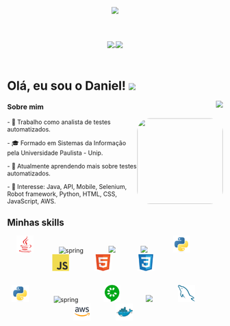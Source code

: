 </div>

<p align="center">
    <a href="#">
      <img align="center" width="500" src="https://media2.giphy.com/media/SWoSkN6DxTszqIKEqv/giphy.gif?cid=ecf05e47f4k5sr4h0cc9rgx31m8lptoewuyxzepna27ufv39&ep=v1_gifs_related&rid=giphy.gif&ct=g" />
    </a>
  </p>
  </br>
  </br>
  <p align="center">
    <a href="https://github.com/anuraghazra/github-readme-stats">
      <img
        align="center"
        src="https://github-readme-stats.vercel.app/api/top-langs/?username=DanielPinheirox&layout=compact&langs_count=7&theme=dracula"
      />
    </a>
    <a href="https://github.com/anuraghazra/github-readme-stats">
      <img
        align="center"
        height="165"
        src="https://github-readme-stats.vercel.app/api?username=DanielPinheirox&show_icons=true&theme=dracula&include_all_commits=true&count_private=true"
      />
    </a>
  </p>
  <div style="display: inline_block"><br>
      <h1>Olá, eu sou o Daniel! <img src="https://raw.githubusercontent.com/iampavangandhi/iampavangandhi/master/gifs/Hi.gif" width="30px"></h2></h1>
      <img align="right" src="https://komarev.com/ghpvc/?username=your-github-Aline595&color=ff69b4">
    </div>

   ### Sobre mim
  <div style="display: inline_block"  >
  <img align="right" width="200" height="200" style="border-radius:30px;" src="https://media1.giphy.com/media/qgQUggAC3Pfv687qPC/giphy.gif?cid=ecf05e47k779dbkjerymztyn2e9g0oych6stdnlcpu8dbzel&ep=v1_gifs_search&rid=giphy.gif&ct=g" />
  <p> - 🔭 Trabalho como analista de testes automatizados. </p>
  <p> - 🎓 Formado em Sistemas da Informação pela Universidade Paulista - Unip. </p>
  <p> - 🥷 Atualmente aprendendo mais sobre testes automatizados.</p>
  <p> - 🎯 Interesse: Java, API, Mobile, Selenium, Robot framework, Python, HTML, CSS, JavaScript, AWS. </p>
  </div>
   
  ## Minhas skills
  <div align="center">
      <img height="40" src="https://raw.githubusercontent.com/devicons/devicon/master/icons/java/java-plain.svg">
      &nbsp;&nbsp;&nbsp;&nbsp;&nbsp;&nbsp;&nbsp;&nbsp;&nbsp;&nbsp;&nbsp;&nbsp;&nbsp;
      <img height="40" src="https://www.vectorlogo.zone/logos/springio/springio-icon.svg" alt="spring" >
      &nbsp;&nbsp;&nbsp;&nbsp;&nbsp;&nbsp;&nbsp;&nbsp;&nbsp;&nbsp;&nbsp;&nbsp;&nbsp;
      <img height="40" src="https://www.opencodez.com/wp-content/uploads/2019/04/Junit-1.png">
      &nbsp;&nbsp;&nbsp;&nbsp;&nbsp;&nbsp;&nbsp;&nbsp;&nbsp;&nbsp;&nbsp;&nbsp;&nbsp;
      <img height="40" src="https://seeklogo.com/images/S/selenium-logo-A1B53CEFB0-seeklogo.com.png">
      &nbsp;&nbsp;&nbsp;&nbsp;&nbsp;&nbsp;&nbsp;&nbsp;&nbsp;&nbsp;&nbsp;&nbsp;&nbsp;
      <img height="40" src="https://raw.githubusercontent.com/devicons/devicon/master/icons/python/python-original.svg">
      &nbsp;&nbsp;&nbsp;&nbsp;&nbsp;&nbsp;&nbsp;&nbsp;&nbsp;&nbsp;&nbsp;&nbsp;&nbsp;
      <img height="40" src="https://raw.githubusercontent.com/devicons/devicon/master/icons/javascript/javascript-original.svg">
      &nbsp;&nbsp;&nbsp;&nbsp;&nbsp;&nbsp;&nbsp;&nbsp;&nbsp;&nbsp;&nbsp;&nbsp;&nbsp;
      <img height="40" src="https://raw.githubusercontent.com/devicons/devicon/master/icons/html5/html5-original.svg">
      &nbsp;&nbsp;&nbsp;&nbsp;&nbsp;&nbsp;&nbsp;&nbsp;&nbsp;&nbsp;&nbsp;&nbsp;&nbsp;
      <img height="40" src="https://raw.githubusercontent.com/devicons/devicon/master/icons/css3/css3-original.svg">
      &nbsp;&nbsp;&nbsp;&nbsp;&nbsp;&nbsp;&nbsp;&nbsp;&nbsp;&nbsp;&nbsp;&nbsp;&nbsp;
  </div>
  
  ## 
  <div align="center">
      <img height="40" src="https://raw.githubusercontent.com/devicons/devicon/master/icons/python/python-original.svg">
      &nbsp;&nbsp;&nbsp;&nbsp;&nbsp;&nbsp;&nbsp;&nbsp;&nbsp;&nbsp;&nbsp;&nbsp;&nbsp;
      <img height="40" src="https://arctouch.com/wp-content/uploads/2021/02/robot-framework-test-automation-blog-1024x576.png" alt="spring" >
      &nbsp;&nbsp;&nbsp;&nbsp;&nbsp;&nbsp;&nbsp;&nbsp;&nbsp;&nbsp;&nbsp;&nbsp;&nbsp;
      <img height="40" src="https://raw.githubusercontent.com/devicons/devicon/master/icons/cucumber/cucumber-plain.svg">
      &nbsp;&nbsp;&nbsp;&nbsp;&nbsp;&nbsp;&nbsp;&nbsp;&nbsp;&nbsp;&nbsp;&nbsp;&nbsp;
      <img height="40" src="https://user-images.githubusercontent.com/2676579/34940598-17cc20f0-f9be-11e7-8c6d-f0190d502d64.png">
      &nbsp;&nbsp;&nbsp;&nbsp;&nbsp;&nbsp;&nbsp;&nbsp;&nbsp;&nbsp;&nbsp;&nbsp;&nbsp;
      <img height="40" src="https://raw.githubusercontent.com/devicons/devicon/master/icons/mysql/mysql-original.svg">
       &nbsp;&nbsp;&nbsp;&nbsp;&nbsp;&nbsp;&nbsp;&nbsp;&nbsp;&nbsp;&nbsp;&nbsp;&nbsp;
      <img height="40" src="https://raw.githubusercontent.com/github/explore/fbceb94436312b6dacde68d122a5b9c7d11f9524/topics/aws/aws.png">
      &nbsp;&nbsp;&nbsp;&nbsp;&nbsp;&nbsp;&nbsp;&nbsp;&nbsp;&nbsp;&nbsp;&nbsp;&nbsp;
      <img height="40" src="https://raw.githubusercontent.com/devicons/devicon/master/icons/docker/docker-original.svg">
      &nbsp;&nbsp;&nbsp;&nbsp;&nbsp;&nbsp;&nbsp;&nbsp;&nbsp;&nbsp;&nbsp;&nbsp;&nbsp;
  </div>
